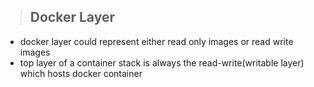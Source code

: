 > ## Docker Layer

- docker layer could represent either read only images or read write images
- top layer of a container stack is always the read-write(writable layer) which hosts docker container
